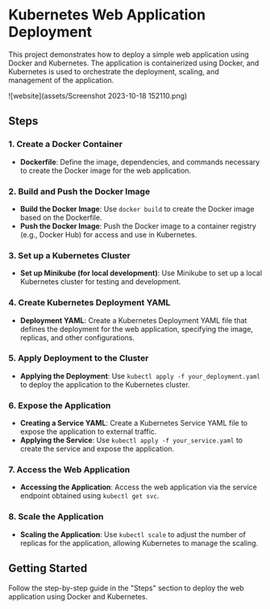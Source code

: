 # Kubernetes Web Application Deployment

This project demonstrates how to deploy a simple web application using Docker and Kubernetes. The application is containerized using Docker, and Kubernetes is used to orchestrate the deployment, scaling, and management of the application.

![website](assets/Screenshot 2023-10-18 152110.png)

## Steps

### 1. Create a Docker Container

- **Dockerfile**: Define the image, dependencies, and commands necessary to create the Docker image for the web application.

### 2. Build and Push the Docker Image

- **Build the Docker Image**: Use `docker build` to create the Docker image based on the Dockerfile.
- **Push the Docker Image**: Push the Docker image to a container registry (e.g., Docker Hub) for access and use in Kubernetes.

### 3. Set up a Kubernetes Cluster

- **Set up Minikube (for local development)**: Use Minikube to set up a local Kubernetes cluster for testing and development.

### 4. Create Kubernetes Deployment YAML

- **Deployment YAML**: Create a Kubernetes Deployment YAML file that defines the deployment for the web application, specifying the image, replicas, and other configurations.

### 5. Apply Deployment to the Cluster

- **Applying the Deployment**: Use `kubectl apply -f your_deployment.yaml` to deploy the application to the Kubernetes cluster.

### 6. Expose the Application

- **Creating a Service YAML**: Create a Kubernetes Service YAML file to expose the application to external traffic.
- **Applying the Service**: Use `kubectl apply -f your_service.yaml` to create the service and expose the application.

### 7. Access the Web Application

- **Accessing the Application**: Access the web application via the service endpoint obtained using `kubectl get svc`.

### 8. Scale the Application

- **Scaling the Application**: Use `kubectl scale` to adjust the number of replicas for the application, allowing Kubernetes to manage the scaling.

## Getting Started

Follow the step-by-step guide in the "Steps" section to deploy the web application using Docker and Kubernetes.

